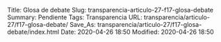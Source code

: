 Title: Glosa de debate
Slug: transparencia-articulo-27-f17-glosa-debate
Summary: Pendiente
Tags: Transparencia
URL: transparencia/articulo-27/f17-glosa-debate/
Save_As: transparencia/articulo-27/f17-glosa-debate/index.html
Date: 2020-04-26 18:50
Modified: 2020-04-26 18:50


 



